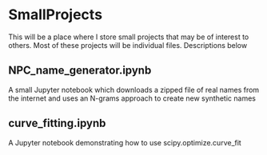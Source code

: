 # SmallProjects

This will be a place where I store small projects that may be of interest to others. Most of these projects will be individual files. Descriptions below

## NPC_name_generator.ipynb

A small Jupyter notebook which downloads a zipped file of real names from the internet and uses an N-grams approach to create new synthetic names

## curve_fitting.ipynb

A Jupyter notebook demonstrating how to use scipy.optimize.curve_fit

